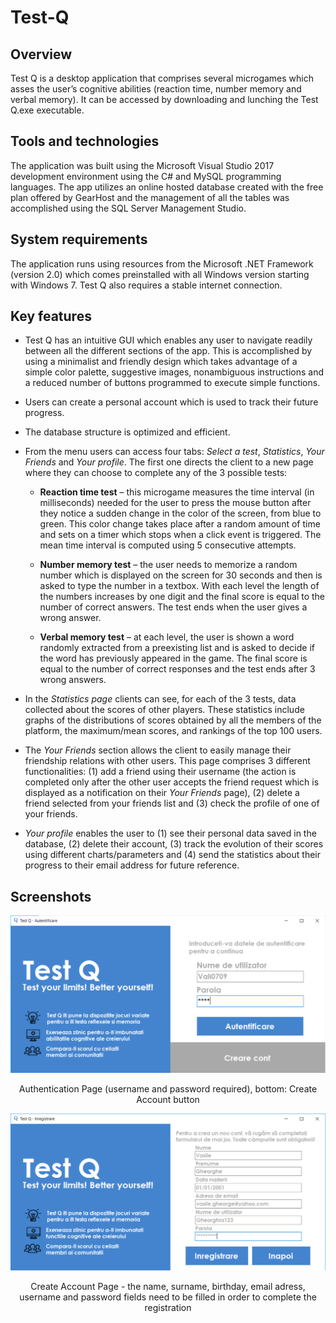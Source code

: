 # Test-Q

## Overview
Test Q is a desktop application that comprises several microgames which asses the user’s cognitive abilities (reaction time, number memory and verbal memory). It can be accessed by downloading and lunching the Test Q.exe executable. 

## Tools and technologies
The application was built using the Microsoft Visual Studio 2017 development environment using the C# and MySQL programming languages. The app utilizes an online hosted database created with the free plan offered by GearHost and the management of all the tables was accomplished using the SQL Server Management Studio. 

## System requirements 
The application runs using resources from the Microsoft .NET Framework (version 2.0) which comes preinstalled with all Windows version starting with Windows 7. Test Q also requires a stable internet connection.

## Key features
* Test Q has an intuitive GUI which enables any user to navigate readily between all the different sections of the app. This is accomplished by using a minimalist and friendly design which takes advantage of a simple color palette, suggestive images, nonambiguous instructions and a reduced number of buttons programmed to execute simple functions.

* Users can create a personal account which is used to track their future progress.

* The database structure is optimized and efficient. 

* From the menu users can access four tabs: *Select a test*, *Statistics*, *Your Friends* and *Your profile*. The first one directs the client to a new page where they can choose to complete any of the 3 possible tests:

  * **Reaction time test** – this microgame measures the time interval (in milliseconds) needed for the user to press the mouse button after they notice a sudden change in the color of the screen, from blue to green. This color change takes place after a random amount of time and sets on a timer which stops when a click event is triggered. The mean time interval is computed using 5 consecutive attempts. 

  * **Number memory test** – the user needs to memorize a random number which is displayed on the screen for 30 seconds and then is asked to type the number in a textbox. With each level the length of the numbers increases by one digit and the final score is equal to the number of correct answers. The test ends when the user gives a wrong answer.

  * **Verbal memory test** – at each level, the user is shown a word randomly extracted from a preexisting list and is asked to decide if the word has previously appeared in the game. The final score is equal to the number of correct responses and the test ends after 3 wrong answers.

* In the *Statistics page* clients can see, for each of the 3 tests, data collected about the scores of other players. These statistics include graphs of the distributions of scores obtained by all the members of the platform, the maximum/mean scores, and rankings of the top 100 users.

* The *Your Friends* section allows the client to easily manage their friendship relations with other users. This page comprises 3 different functionalities: (1) add a friend using their username (the action is completed only after the other user accepts the friend request which is displayed as a notification on their *Your Friends* page), (2) delete a friend selected from your friends list and (3) check the profile of one of your friends. 

* *Your profile* enables the user to (1) see their personal data saved in the database, (2) delete their account, (3) track the evolution of their scores using different charts/parameters and (4) send the statistics about their progress to their email address for future reference. 

## Screenshots

<div align="center">
  <img width="600" src="https://github.com/Valentin0709/Test-Q/blob/master/Images/login.PNG">
  <p>Authentication Page (username and password required), bottom: Create Account button</p>
</div>

<div align="center">
  <img width="600" src="https://github.com/Valentin0709/Test-Q/blob/master/Images/register.png">
  <p>Create Account Page - the name, surname, birthday, email adress, username and password fields need to be filled in order to complete the registration</p>
</div>


